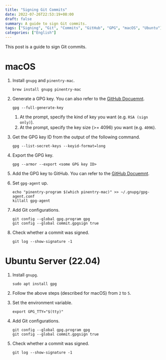 ```yaml
---
title: "Signing Git Commits"
date: 2022-07-26T22:53:19+08:00
draft: false
summary: A guide to sign Git commits.
tags: ["Signing", "Git", "Commits", "GitHub", "GPG", "macOS", "Ubuntu"]
categories: ["English"]
---
```


This post is a guide to sign Git commits.

# macOS

1. Install `gnupg` and `pinentry-mac`.

    ```shell
    brew install gnupg pinentry-mac
    ```

2. Generate a GPG key. You can also refer to the [GitHub Docuemnt](https://docs.github.com/en/authentication/managing-commit-signature-verification/generating-a-new-gpg-key).

    ```shell
    gpg --full-generate-key
    ```
    1. At the prompt, specify the kind of key you want (e.g. `RSA (sign only)`).
    2. At the prompt, specify the key size (>= 4096) you want (e.g. `4096`).

3. Get the GPG key ID from the output of the following command.

    ```shell
    gpg --list-secret-keys --keyid-format=long
    ```

4. Export the GPG key.

    ```shell
    gpg --armor --export <some GPG key ID>
    ```

5. Add the GPG key to GitHub. You can refer to the [GitHub Docuemnt](https://docs.github.com/en/authentication/managing-commit-signature-verification/adding-a-gpg-key-to-your-github-account).

6. Set `gpg-agent` up.

    ```shell
    echo "pinentry-program $(which pinentry-mac)" >> ~/.gnupg/gpg-agent.conf
    killall gpg-agent
    ```

7. Add Git configurations.

    ```shell
    git config --global gpg.program gpg
    git config --global commit.gpgsign true
    ```

8. Check whether a commit was signed.

    ```shell
    git log --show-signature -1
    ```

# Ubuntu Server (22.04)

1. Install `gnupg`.

    ```shell
    sudo apt install gpg
    ```
2. Follow the above steps (described for macOS) from `2` to `5`.

3. Set the environment variable.

    ```shell
    export GPG_TTY="$(tty)"
    ```
4. Add Git configurations.

    ```shell
    git config --global gpg.program gpg
    git config --global commit.gpgsign true
    ```

5. Check whether a commit was signed.

    ```shell
    git log --show-signature -1
    ```
